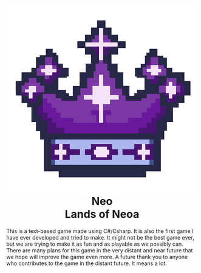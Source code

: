 <!--- A note for anyone who contributes to this game in the future, as of now February 13th 2024 I will have to leave in a few months for three months and I will be unable to access any of my electronic devices except for my phone, which I will be unable to use github, discord, or anything that is not google docs or call and messaging service. I'm extremely sorry for this inconvincience and I hope it doesn't cause too many problems. -->
<h1 align="center"><img align="left" src="Docs/Images/Neoan-Crown-Icon.png">
Neo<br>Lands of Neoa</h1>
This is a text-based game made using C#/Csharp. It is also the first game I have ever developed and tried to make. It might not be the best game ever, but we are trying to make it as fun and as playable as we possibly can. There are many plans for this game in the very distant and near future that we hope will improve the game even more. A future thank you to anyone who contributes to the game in the distant future. It means a lot.
<br><br>
